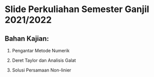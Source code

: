 # Slide Perkuliahan Semester Ganjil 2021/2022

## Bahan Kajian:

1. Pengantar Metode Numerik

1. Deret Taylor dan Analisis Galat

1. Solusi Persamaan Non-linier
